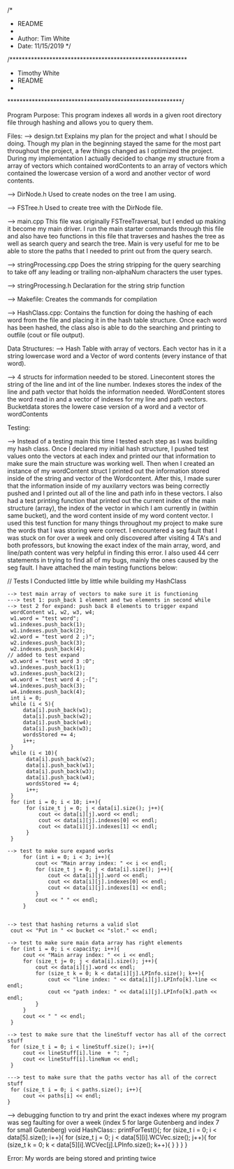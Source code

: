 /*
 * README
 *
 * Author: Tim White 
 * Date: 11/15/2019
 */

 /**********************************************************
* Timothy White
* README
*
*********************************************************/

Program Purpose:
This program indexes all words in a given root directory file through
hashing and allows you to query them.


Files: 
--> design.txt
    Explains my plan for the project and what I should be doing. Though my plan
    in the beginning stayed the same for the most part throughout the project,
    a few things changed as I optimized the project. During my implementation
    I actually decided to change my structure from a array of vectors which
    contained wordContents to an array of vectors which contained the lowercase 
    version of a word and another vector of word contents.

--> DirNode.h
    Used to create nodes on the tree I am using.

--> FSTree.h 
    Used to create tree with the DirNode file.

--> main.cpp
    This file was originally FSTreeTraversal, but I ended up making it become 
    my main driver. I run the main starter commands through this file and also 
    have teo functions in this file that traverses and hashes the tree as well
    as search query and search the tree. Main is very useful for me to be able 
    to store the paths that I needed to print out from the query search.

--> stringProcessing.cpp
    Does the string stripping for the query searching to take off any 
    leading or trailing non-alphaNum characters the user types.

--> stringProcessing.h
    Declaration for the string strip function

--> Makefile:
    Creates the commands for compilation

--> HashClass.cpp:
    Contains the function for doing the hashing of each word from the file and 
    placing it in the hash table structure. Once each word has been hashed, the
    class also is able to do the searching and printing to outfile (cout or 
    file output).


Data Structures:
--> Hash Table with array of vectors. Each vector has in it a string lowercase word
and a Vector of word contents (every instance of that word). 

--> 4 structs for information needed to be stored. Linecontent stores the string of
the line and int of the line number. Indexes stores the index of the line and
path vector that holds the information needed. WordContent stores the word read 
in and a vector of indexes for my line and path vectors. Bucketdata stores the 
lowere case version of a word and a vector of wordContents 


Testing:

--> Instead of a testing main this time I tested each step as I was building my 
hash class. Once I declared my initial hash structure, I pushed test values 
onto the vectors at each index and printed our that information to make sure 
the main structure was working well. Then when I created an instance of my
wordContent struct I printed out the information stored inside of the string
and vector of the Wordcontent. After this, I made surer that the information
inside of my auxilarry vectors was being correctly pushed and I printed out 
all of the line and path info in these vectors. I also had a test printing
function that printed out the current index of the main structure (array), the
index of the vector in which I am currently in (within same bucket), and the
word content inside of my word content vector. I used this test function for
many things throughout my project to make sure the words that I was storing
were correct. I encountered a seg fault that I was stuck on for over a week and
only discovered after visiting 4 TA's and both professors, but knowing the 
exact index of the main array, word, and line/path content was very helpful
in finding this error. I also used 44 cerr statements in trying to find all 
of my bugs, mainly the ones caused by the seg fault. I have attached the main 
testing functions below:

// Tests I Conducted little by little while building my HashClass

    --> test main array of vectors to make sure it is functioning
    ---> test 1: push_back 1 element and two elements in second while
    --> test 2 for expand: push back 8 elements to trigger expand
     wordContent w1, w2, w3, w4;
     w1.word = "test word";
     w1.indexes.push_back(1);
     w1.indexes.push_back(2);
     w2.word = "test word 2 ;)";
     w2.indexes.push_back(3);
     w2.indexes.push_back(4);
    // added to test expand
     w3.word = "test word 3 :O";
     w3.indexes.push_back(1);
     w3.indexes.push_back(2);
     w4.word = "test word 4 ;-[";
     w4.indexes.push_back(3);
     w4.indexes.push_back(4); 
     int i = 0;
     while (i < 5){
         data[i].push_back(w1);
         data[i].push_back(w2);
         data[i].push_back(w4);
         data[i].push_back(w3);
         wordsStored += 4;
         i++;
     }
     while (i < 10){
          data[i].push_back(w2);
          data[i].push_back(w1);
          data[i].push_back(w3);
          data[i].push_back(w4);
          wordsStored += 4;
          i++;  
     }
     for (int i = 0; i < 10; i++){
          for (size_t j = 0; j < data[i].size(); j++){
              cout << data[i][j].word << endl;
              cout << data[i][j].indexes[0] << endl;
              cout << data[i][j].indexes[1] << endl;         
          }
     }

    --> test to make sure expand works
         for (int i = 0; i < 3; i++){
             cout << "Main array index: " << i << endl;
             for (size_t j = 0; j < data[i].size(); j++){
                 cout << data[i][j].word << endl;
                 cout << data[i][j].indexes[0] << endl;
                 cout << data[i][j].indexes[1] << endl;         
             }
             cout << " " << endl;
         }


    --> test that hashing returns a valid slot
     cout << "Put in " << bucket << "slot." << endl;

    --> test to make sure main data array has right elements
     for (int i = 0; i < capacity; i++){
         cout << "Main array index: " << i << endl;
         for (size_t j= 0; j < data[i].size(); j++){
             cout << data[i][j].word << endl;
             for (size_t k = 0; k < data[i][j].LPInfo.size(); k++){
                 cout << "line index: " << data[i][j].LPInfo[k].line << endl;
                 cout << "path index: " << data[i][j].LPInfo[k].path << endl;
             }
         }
         cout << " " << endl;
     }
    
    --> test to make sure that the lineStuff vector has all of the correct stuff
     for (size_t i = 0; i < lineStuff.size(); i++){
         cout << lineStuff[i].line  + ": ";
         cout << lineStuff[i].lineNum << endl;
     }
     
    ---> test to make sure that the paths vector has all of the correct stuff
     for (size_t i = 0; i < paths.size(); i++){
         cout << paths[i] << endl;
    }

   --> debugging function to try and print the exact indexes where my program was
seg faulting for over a week (index 5 for large Gutenberg and index 7 for 
small Gutenberg)
void HashClass:: printForTest(){;
    for (size_t i = 0; i < data[5].size(); i++){
        for (size_t j = 0; j < data[5][i].WCVec.size(); j++){
            for (size_t k = 0; k < data[5][i].WCVec[j].LPInfo.size(); k++){
            }
        }
    }
} 

Error:
My words are being stored and printing twice
